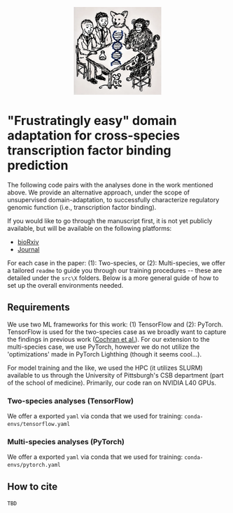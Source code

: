 <p align="center">
  <img height="200" src="images/cover.png">
</p>

# "Frustratingly easy" domain adaptation for cross-species transcription factor binding prediction

The following code pairs with the analyses done in the work mentioned above. We provide an alternative approach, under the scope of unsupervised domain-adaptation, to successfully characterize regulatory genomic function (i.e., transcription factor binding).

If you would like to go through the manuscript first, it is not yet publicly available, but will be available on the following platforms:
- [bioRxiv](https://www.britannica.com/animal/cat)
- [Journal](https://www.nationalgeographic.com/animals/mammals/facts/domestic-cat)

For each case in the paper: (1): Two-species, or (2): Multi-species, we offer a tailored `readme` to guide you through our training procedures -- these are detailed under the `src\X` folders. Below is a more general guide of how to set up the overall environments needed.

## Requirements

We use two ML frameworks for this work: (1) TensorFlow and (2): PyTorch. TensorFlow is used for the two-species case as we broadly want to capture the findings in previous work ([Cochran et al.](https://genome.cshlp.org/content/32/3/512.full#sec-1)). For our extension to the multi-species case, we use PyTorch, however we do not utilize the 'optimizations' made in PyTorch Lighthing (though it seems cool...).

For model training and the like, we used the HPC (it utilizes SLURM) available to us through the University of Pittsburgh's CSB department (part of the school of medicine). Primarily, our code ran on NVIDIA L40 GPUs.

### Two-species analyses (TensorFlow)

We offer a exported `yaml` via conda that we used for training: `conda-envs/tensorflow.yaml`

### Multi-species analyses (PyTorch)

We offer a exported `yaml` via conda that we used for training: `conda-envs/pytorch.yaml`

## How to cite

```
TBD
```
